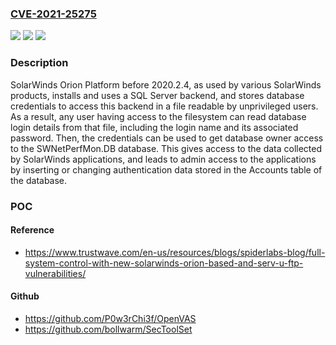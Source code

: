 ### [CVE-2021-25275](https://cve.mitre.org/cgi-bin/cvename.cgi?name=CVE-2021-25275)
![](https://img.shields.io/static/v1?label=Product&message=n%2Fa&color=blue)
![](https://img.shields.io/static/v1?label=Version&message=n%2Fa&color=blue)
![](https://img.shields.io/static/v1?label=Vulnerability&message=n%2Fa&color=brighgreen)

### Description

SolarWinds Orion Platform before 2020.2.4, as used by various SolarWinds products, installs and uses a SQL Server backend, and stores database credentials to access this backend in a file readable by unprivileged users. As a result, any user having access to the filesystem can read database login details from that file, including the login name and its associated password. Then, the credentials can be used to get database owner access to the SWNetPerfMon.DB database. This gives access to the data collected by SolarWinds applications, and leads to admin access to the applications by inserting or changing authentication data stored in the Accounts table of the database.

### POC

#### Reference
- https://www.trustwave.com/en-us/resources/blogs/spiderlabs-blog/full-system-control-with-new-solarwinds-orion-based-and-serv-u-ftp-vulnerabilities/

#### Github
- https://github.com/P0w3rChi3f/OpenVAS
- https://github.com/bollwarm/SecToolSet

